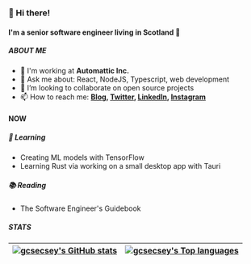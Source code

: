 ### 👋 Hi there!

#### I'm a senior software engineer living in Scotland 🏴󠁧󠁢󠁳󠁣󠁴󠁿

##### ABOUT ME

- 🏢 I'm working at **Automattic Inc.**
- 💬 Ask me about: React, NodeJS, Typescript, web development
- 🙌 I’m looking to collaborate on open source projects
- 📫 How to reach me: **[Blog](https://gcsecsey.dev), [Twitter](https://twitter.com/gcsecsey), [LinkedIn](https://linkedin.com/in/gcsecsey), [Instagram](https://instagram.com/gcsecsey)**

#### NOW

##### 🌱 Learning
- Creating ML models with TensorFlow
- Learning Rust via working on a small desktop app with Tauri

##### 📚 Reading
- The Software Engineer's Guidebook

##### STATS
| [![gcsecsey's GitHub stats](https://github-readme-stats.vercel.app/api?username=gcsecsey&show_icons=true&hide_rank=true&theme=github_dark&hide=contribs&disable_animations=true&hide_border=true)](https://github.com/gcsecsey/) | [![gcsecsey's Top languages](https://github-readme-stats.vercel.app/api/top-langs/?username=gcsecsey&layout=compact&theme=github_dark&hide_border=true)](https://github.com/gcsecsey/) | 
| --- | --- |
